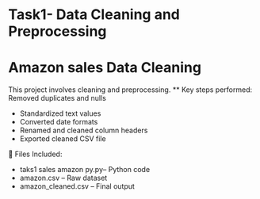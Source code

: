 # Task1- Data Cleaning and Preprocessing
# Amazon sales Data Cleaning

This project involves cleaning and preprocessing.
** Key steps performed:
Removed duplicates and nulls
- Standardized text values
- Converted date formats
- Renamed and cleaned column headers
- Exported cleaned CSV file

📁 Files Included:

- taks1 sales amazon py.py– Python code
- amazon.csv – Raw dataset
- amazon_cleaned.csv – Final output
